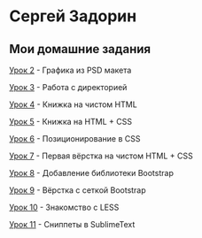 # Сергей Задорин
## Мои домашние задания

[Урок 2](https://github.com/zadorinserj/zadorinserj.github.io/tree/master/lesson_2/img/) - Графика из PSD макета


[Урок 3](/lesson_3/) - Работа с директорией


[Урок 4](/lesson_4/) - Книжка на чистом HTML


[Урок 5](/lesson_5/) - Книжка на HTML + CSS


[Урок 6](/lesson_6/) - Позиционирование в CSS


[Урок 7](/lesson_7/) - Первая вёрстка на чистом HTML + CSS


[Урок 8](/lesson_8/) - Добавление библиотеки Bootstrap


[Урок 9](lesson_9/) - Вёрстка с сеткой Bootstrap


[Урок 10](lesson_10/) - Знакомство с LESS


[Урок 11](/lesson_11/) - Сниппеты в SublimeText
